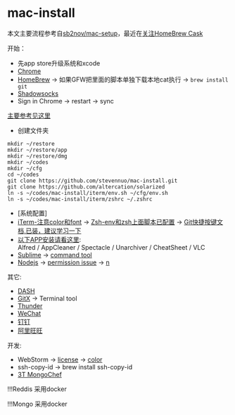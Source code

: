 # mac-install 
本文主要流程参考自[sb2nov/mac-setup](https://github.com/sb2nov/mac-setup)，最近在[关注HomeBrew Cask](http://caskroom.io/)

开始：
* 先app store升级系统和xcode
* [Chrome](https://www.baidu.com/s?wd=chrome)
* [HomeBrew](http://brew.sh) -> 如果GFW把里面的脚本单独下载本地cat执行 -> `brew install git`
* [Shadowsocks](https://github.com/stevennuo/shadowsocks)
* Sign in Chrome -> restart -> sync

[主要参考见这里](https://github.com/sb2nov/mac-setup)
* 创建文件夹
``` 
mkdir ~/restore 
mkdir ~/restore/app
mkdir ~/restore/dmg
mkdir ~/codes
mkdir ~/cfg
cd ~/codes
git clone https://github.com/stevennuo/mac-install.git
git clone https://github.com/altercation/solarized
ln -s ~/codes/mac-install/iterm/env.sh ~/cfg/env.sh
ln -s ~/codes/mac-install/iterm/zshrc ~/.zshrc
```
* [系统配置]
* [iTerm-注意color和font](https://github.com/sb2nov/mac-setup/tree/master/iTerm) -> [Zsh-env和zsh上面脚本已配置](https://github.com/sb2nov/mac-setup/blob/master/iTerm/zsh.md) -> [Git快捷按键文档,已装，建议学习一下](https://github.com/robbyrussell/oh-my-zsh/wiki/Plugin:git)
* [以下APP安装请看这里](https://github.com/sb2nov/mac-setup/tree/master/Apps):  
  Alfred / AppCleaner / Spectacle / Unarchiver / CheatSheet / VLC
* [Sublime](https://github.com/sb2nov/mac-setup/tree/master/SublimeText) -> [command tool](https://gist.github.com/olivierlacan/1195304)
* [Nodejs](https://nodejs.org/en/) -> [permission issue](https://docs.npmjs.com/getting-started/fixing-npm-permissions) -> [n](https://github.com/tj/n)

其它:
* [DASH](https://itunes.apple.com/us/app/dash/id449589707?ls=1&mt=12)
* [GitX](http://gitx.frim.nl/) -> Terminal tool
* [Thunder](http://mac.xunlei.com/)
* [WeChat](http://weixin.qq.com/cgi-bin/readtemplate?t=mac)
* [钉钉](http://www.dingtalk.com/#a1)
* [阿里旺旺](http://labs.etao.com/aliwangwang)

开发:
* WebStorm -> [license](https://s.taobao.com/search?q=webstorm) -> [color](https://github.com/jkaving/intellij-colors-solarized)
* ssh-copy-id  -> brew install ssh-copy-id
* [3T MongoChef](http://3t.io/mongochef/download/platform/)

!!!Reddis 采用docker

!!!Mongo 采用docker
